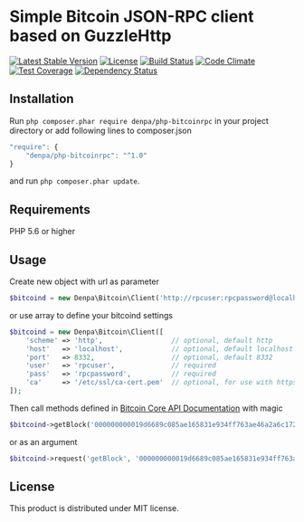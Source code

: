 # Simple Bitcoin JSON-RPC client based on GuzzleHttp

[![Latest Stable Version](https://poser.pugx.org/denpa/php-bitcoinrpc/v/stable)](https://packagist.org/packages/denpa/php-bitcoinrpc) [![License](https://poser.pugx.org/denpa/php-bitcoinrpc/license)](https://packagist.org/packages/denpa/php-bitcoinrpc) [![Build Status](https://travis-ci.org/denpamusic/php-bitcoinrpc.svg)](https://travis-ci.org/denpamusic/php-bitcoinrpc) [![Code Climate](https://codeclimate.com/repos/588ede655d54eb005e000aba/badges/09e74c48240a8204b345/gpa.svg)](https://codeclimate.com/repos/588ede655d54eb005e000aba/feed) [![Test Coverage](https://codeclimate.com/repos/588ede655d54eb005e000aba/badges/09e74c48240a8204b345/coverage.svg)](https://codeclimate.com/repos/588ede655d54eb005e000aba/coverage) [![Dependency Status](https://www.versioneye.com/user/projects/58833bfce25f5900365362cf/badge.svg?style=rounded)](https://www.versioneye.com/user/projects/58833bfce25f5900365362cf)

## Installation
Run ```php composer.phar require denpa/php-bitcoinrpc``` in your project directory or add following lines to composer.json
```javascript
"require": {
    "denpa/php-bitcoinrpc": "^1.0"
}
```
and run ```php composer.phar update```.

## Requirements
PHP 5.6 or higher

## Usage
Create new object with url as parameter
```php
$bitcoind = new Denpa\Bitcoin\Client('http://rpcuser:rpcpassword@localhost:8332/');
```
or use array to define your bitcoind settings
```php
$bitcoind = new Denpa\Bitcoin\Client([
    'scheme' => 'http',                 // optional, default http
    'host'   => 'localhost',            // optional, default localhost
    'port'   => 8332,                   // optional, default 8332
    'user'   => 'rpcuser',              // required
    'pass'   => 'rpcpassword',          // required
    'ca'     => '/etc/ssl/ca-cert.pem'  // optional, for use with https scheme
]);
```
Then call methods defined in [Bitcoin Core API Documentation](https://bitcoin.org/en/developer-reference#bitcoin-core-apis) with magic
```php
$bitcoind->getBlock('000000000019d6689c085ae165831e934ff763ae46a2a6c172b3f1b60a8ce26f');
```
or as an argument
```php
$bitcoind->request('getBlock', '000000000019d6689c085ae165831e934ff763ae46a2a6c172b3f1b60a8ce26f');
```

## License

This product is distributed under MIT license.
